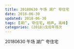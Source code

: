 ```yaml
---
title: 20180630 午场 湖广 夸住宅
date: 2018-06-30
updated: 2018-06-30
tags: [湖广, 夸住宅, 相声, 高峰]
categories: (2018)戊戌年场次 
---
```

20180630 午场 湖广 夸住宅

